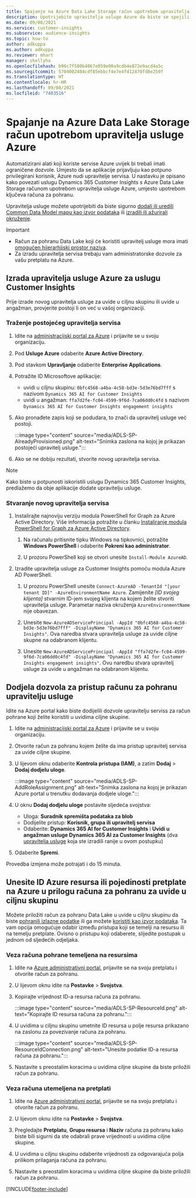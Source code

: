 ```yaml
---
title: Spajanje na Azure Data Lake Storage račun upotrebom upravitelja usluge
description: Upotrijebite upravitelja usluge Azure da biste se spojili na vlastito jezero podataka.
ms.date: 09/08/2021
ms.service: customer-insights
ms.subservice: audience-insights
ms.topic: how-to
author: adkuppa
ms.author: adkuppa
ms.reviewer: mhart
manager: shellyha
ms.openlocfilehash: b96c7f580b4067e059e00a9cdb4e872e9acd4a5c
ms.sourcegitcommit: 5704002484cdf85ebbcf4e7e4fd12470fd8e259f
ms.translationtype: HT
ms.contentlocale: hr-HR
ms.lasthandoff: 09/08/2021
ms.locfileid: "7483516"
---
```

# <a name="connect-to-an-azure-data-lake-storage-account-by-using-an-azure-service-principal"></a>Spajanje na Azure Data Lake Storage račun upotrebom upravitelja usluge Azure

Automatizirani alati koji koriste servise Azure uvijek bi trebali imati ograničene dozvole. Umjesto da se aplikacije prijavljuju kao potpuno privilegirani korisnik, Azure nudi upravitelje servisa. U nastavku je opisano kako povezati uslugu Dynamics 365 Customer Insights s Azure Data Lake Storage računom upotrebom upravitelja usluge Azure, umjesto upotrebom ključeva računa za pohranu. 

Upravitelja usluge možete upotrijebiti da biste sigurno [dodali ili uredili Common Data Model mapu kao izvor podataka](connect-common-data-model.md) ili [izradili ili ažurirali okruženje](get-started-paid.md).

> [!IMPORTANT]
> - Račun za pohranu Data Lake koji će koristiti upravitelj usluge mora imati [omogućen hijerarhijski prostor naziva](/azure/storage/blobs/data-lake-storage-namespace).
> - Za izradu upravitelja servisa trebaju vam administratorske dozvole za vašu pretplatu na Azure.

## <a name="create-an-azure-service-principal-for-customer-insights"></a>Izrada upravitelja usluge Azure za uslugu Customer Insights

Prije izrade novog upravitelja usluge za uvide u ciljnu skupinu ili uvide u angažman, provjerite postoji li on već u vašoj organizaciji.

### <a name="look-for-an-existing-service-principal"></a>Traženje postojećeg upravitelja servisa

1. Idite na [administracijski portal za Azure](https://portal.azure.com) i prijavite se u svoju organizaciju.

2. Pod **Usluge Azure** odaberite **Azure Active Directory**.

3. Pod stavkom **Upravljanje** odaberite **Enterprise Applications**.

4. Potražite ID Microsoftove aplikacije:
   - uvidi u ciljnu skupinu: `0bfc4568-a4ba-4c58-bd3e-5d3e76bd7fff` s nazivom `Dynamics 365 AI for Customer Insights`
   - uvidi u angažman: `ffa7d2fe-fc04-4599-9f6d-7ca06dd0c4fd` s nazivom `Dynamics 365 AI for Customer Insights engagement insights`

5. Ako pronađete zapis koji se podudara, to znači da upravitelj usluge već postoji. 
   
   :::image type="content" source="media/ADLS-SP-AlreadyProvisioned.png" alt-text="Snimka zaslona na kojoj je prikazan postojeći upravitelj usluge.":::
   
6. Ako se ne dobiju rezultati, stvorite novog upravitelja servisa.

>[!NOTE]
>Kako biste u potpunosti iskoristili uslugu Dynamics 365 Customer Insights, predlažemo da obje aplikacije dodate upravitelju usluge.

### <a name="create-a-new-service-principal"></a>Stvaranje novog upravitelja servisa

1. Instalirajte najnoviju verziju modula PowerShell for Graph za Azure Active Directory. Više informacija potražite u članku [Instaliranje modula PowerShell for Graph za Azure Active Directory](/powershell/azure/active-directory/install-adv2).

   1. Na računalu pritisnite tipku Windows na tipkovnici, potražite **Windows PowerShell** i odaberite **Pokreni kao administrator**.
   
   1. U prozoru PowerShell koji se otvori unesite `Install-Module AzureAD`.

2. Izradite upravitelja usluge za Customer Insights pomoću modula Azure AD PowerShell.

   1. U prozoru PowerShell unesite `Connect-AzureAD -TenantId "[your tenant ID]" -AzureEnvironmentName Azure`. Zamijenite *[ID svojeg klijenta]* stvarnim ID-jem svojeg klijenta na kojem želite stvoriti upravitelja usluge. Parametar naziva okruženja `AzureEnvironmentName` nije obavezan.
  
   1. Unesite `New-AzureADServicePrincipal -AppId "0bfc4568-a4ba-4c58-bd3e-5d3e76bd7fff" -DisplayName "Dynamics 365 AI for Customer Insights"`. Ova naredba stvara upravitelja usluge za uvide ciljne skupne na odabranom klijentu. 

   1. Unesite `New-AzureADServicePrincipal -AppId "ffa7d2fe-fc04-4599-9f6d-7ca06dd0c4fd" -DisplayName "Dynamics 365 AI for Customer Insights engagement insights"`. Ovu naredbu stvara upravitelj usluge za uvide u angažman na odabranom klijentu.

## <a name="grant-permissions-to-the-service-principal-to-access-the-storage-account"></a>Dodjela dozvola za pristup računu za pohranu upravitelju usluge

Idite na Azure portal kako biste dodijelili dozvole upravitelju serviss za račun pohrane koji želite koristiti u uvidima ciljne skupine.

1. Idite na [administracijski portal za Azure](https://portal.azure.com) i prijavite se u svoju organizaciju.

1. Otvorite račun za pohranu kojem želite da ima pristup upravitelj servisa za uvide ciljne skupine.

1. U lijevom oknu odaberite **Kontrola pristupa (IAM)**, a zatim **Dodaj** > **Dodaj dodjelu uloge**.

   :::image type="content" source="media/ADLS-SP-AddRoleAssignment.png" alt-text="Snimka zaslona na kojoj je prikazan Azure portal u trenutku dodavanja dodjele uloge.":::

1. U oknu **Dodaj dodjelu uloge** postavite sljedeća svojstva:
   - Uloga: **Suradnik spremišta podataka za blob**
   - Dodijelite pristup: **Korisnik, grupa ili upravitelj servisa**
   - Odaberite: **Dynamics 365 AI for Customer Insights** i **Uvidi u angažman usluge Dynamics 365 AI za Customer Insights** (dva [upravitelja usluge](#create-a-new-service-principal) koja ste izradili ranije u ovom postupku)

1.  Odaberite **Spremi**.

Provedba izmjena može potrajati i do 15 minuta.

## <a name="enter-the-azure-resource-id-or-the-azure-subscription-details-in-the-storage-account-attachment-to-audience-insights"></a>Unesite ID Azure resursa ili pojedinosti pretplate na Azure u prilogu računa za pohranu za uvide u ciljnu skupinu

Možete priložiti račun za pohranu Data Lake u uvide u ciljnu skupinu da biste [pohranili izlazne podatke](manage-environments.md) ili ga možete [koristiti kao izvor podataka](connect-common-data-service-lake.md). Ta vam opcija omogućuje odabir između pristupa koji se temelji na resursu ili na temelju pretplate. Ovisno o pristupu koji odaberete, slijedite postupak u jednom od sljedećih odjeljaka.

### <a name="resource-based-storage-account-connection"></a>Veza računa pohrane temeljena na resursima

1. Idite na [Azure administrativni portal](https://portal.azure.com), prijavite se na svoju pretplatu i otvorite račun za pohranu.

1. U lijevom oknu idite na **Postavke** > **Svojstva**.

1. Kopirajte vrijednost ID-a resursa računa za pohranu.

   :::image type="content" source="media/ADLS-SP-ResourceId.png" alt-text="Kopirajte ID resursa računa za pohranu.":::

1. U uvidima u ciljnu skupinu umetnite ID resursa u polje resursa prikazano na zaslonu za povezivanje računa za pohranu.

   :::image type="content" source="media/ADLS-SP-ResourceIdConnection.png" alt-text="Unesite podatke ID-a resursa računa za pohranu.":::   

1. Nastavite s preostalim koracima u uvidima ciljne skupine da biste priložili račun za pohranu.

### <a name="subscription-based-storage-account-connection"></a>Veza računa utemeljena na pretplati

1. Idite na [Azure administrativni portal](https://portal.azure.com), prijavite se na svoju pretplatu i otvorite račun za pohranu.

1. U lijevom oknu idite na **Postavke** > **Svojstva**.

1. Pregledajte **Pretplatu**, **Grupu resursa** i **Naziv** računa za pohranu kako biste bili sigurni da ste odabrali prave vrijednosti u uvidima ciljne skupine.

1. U uvidima u ciljnu skupinu odaberite vrijednosti za odgovarajuća polja prilikom prilaganja računa za pohranu.

1. Nastavite s preostalim koracima u uvidima ciljne skupine da biste priložili račun za pohranu.


[!INCLUDE[footer-include](../includes/footer-banner.md)]

